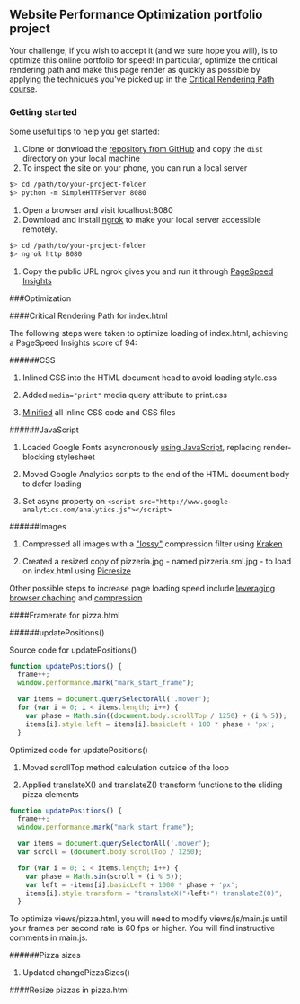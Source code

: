 ## Website Performance Optimization portfolio project

Your challenge, if you wish to accept it (and we sure hope you will), is to optimize this online portfolio for speed! In particular, optimize the critical rendering path and make this page render as quickly as possible by applying the techniques you've picked up in the [Critical Rendering Path course](https://www.udacity.com/course/ud884).

### Getting started

Some useful tips to help you get started:

1. Clone or donwload the [repository from GitHub](https://github.com/robertozanchi/website-optimization) and copy the ```dist``` directory on your local machine
1. To inspect the site on your phone, you can run a local server

  ```bash
  $> cd /path/to/your-project-folder
  $> python -m SimpleHTTPServer 8080
  ```

1. Open a browser and visit localhost:8080
1. Download and install [ngrok](https://ngrok.com/) to make your local server accessible remotely.

  ``` bash
  $> cd /path/to/your-project-folder
  $> ngrok http 8080
  ```

1. Copy the public URL ngrok gives you and run it through [PageSpeed Insights](https://developers.google.com/speed/pagespeed/insights/)

###Optimization

####Critical Rendering Path for index.html

The following steps were taken to optimize loading of index.html, achieving a PageSpeed Insights score of 94:

######CSS

1. Inlined CSS into the HTML document head to avoid loading style.css 

1. Added ```media="print"``` media query attribute to print.css

1. [Minified](http://www.cleancss.com/css-minify/) all inline CSS code and CSS files

######JavaScript

1. Loaded Google Fonts asyncronously [using JavaScript](https://www.lockedowndesign.com/load-google-fonts-asynchronously-for-page-speed/), replacing render-blocking stylesheet

1. Moved Google Analytics scripts to the end of the HTML document body to defer loading

1. Set async property on ```<script src="http://www.google-analytics.com/analytics.js"></script>```

######Images

1. Compressed all images with a ["lossy"](https://developers.google.com/web/fundamentals/performance/optimizing-content-efficiency/image-optimization#lossless-vs-lossy-image-compression) compression filter using [Kraken](https://kraken.io/web-interface)

1. Created a resized copy of pizzeria.jpg - named pizzeria.sml.jpg - to load on index.html using [Picresize](http://www.picresize.com/)

Other possible steps to increase page loading speed include [leveraging browser chaching](https://developers.google.com/speed/docs/insights/LeverageBrowserCaching) and [compression](https://developers.google.com/speed/docs/insights/EnableCompression)

####Framerate for pizza.html

######updatePositions()

Source code for updatePositions()

```js
function updatePositions() {
  frame++;
  window.performance.mark("mark_start_frame");

  var items = document.querySelectorAll('.mover');
  for (var i = 0; i < items.length; i++) {
    var phase = Math.sin((document.body.scrollTop / 1250) + (i % 5));
    items[i].style.left = items[i].basicLeft + 100 * phase + 'px';
  }
```

Optimized code for updatePositions()

1. Moved scrollTop method calculation outside of the loop

1. Applied translateX() and translateZ() transform functions to the sliding pizza elements

```js
function updatePositions() {
  frame++;
  window.performance.mark("mark_start_frame");

  var items = document.querySelectorAll('.mover');
  var scroll = (document.body.scrollTop / 1250);

  for (var i = 0; i < items.length; i++) {
    var phase = Math.sin(scroll + (i % 5));
    var left = -items[i].basicLeft + 1000 * phase + 'px';
    items[i].style.transform = "translateX("+left+") translateZ(0)";
  }
```

To optimize views/pizza.html, you will need to modify views/js/main.js until your frames per second rate is 60 fps or higher. You will find instructive comments in main.js. 

######Pizza sizes


1. Updated changePizzaSizes()

####Resize pizzas in pizza.html
